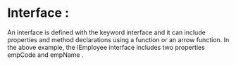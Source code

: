 # Interface :
An interface is defined with the keyword interface and it can include properties and method declarations using a function or an arrow function. In the above example, the IEmployee interface includes two properties empCode and empName .
